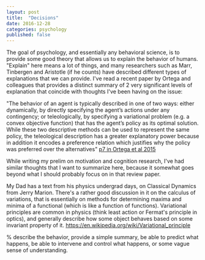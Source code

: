 ```yaml
---
layout: post
title:  "Decisions"
date: 2016-12-28
categories: psychology
published: false
---
```



The goal of psychology, and essentially any behavioral science, is to provide some good theory that allows us to explain the behavior of humans. "Explain" here means a lot of things, and many researchers such as Marr, Tinbergen and Aristotle (if he counts) have described different types of explanations that we can provide. I've read a recent paper by Ortega and colleagues that provides a distinct summary of 2 very significant levels of explanation that coincide with thoughts I've been having on the issue:

"The behavior of an agent is typically described in one of two ways: either dynamically, by
directly specifying the agent’s actions under any contingency; or teleologically, by specifying
a variational problem (e.g. a convex objective function) that has the agent’s policy
as its optimal solution. While these two descriptive methods can be used to represent the
same policy, the teleological description has a greater explanatory power because in addition
it encodes a preference relation which justifies why the policy was preferred over the
alternatives" [p7 in Ortega et al 2015](https://arxiv.org/pdf/1512.06789v1.pdf)

While writing my prelim on motivation and cognition research, I've had similar thoughts that I want to summarize here, because it somewhat goes beyond what I should probably focus on in that review paper.

My Dad has a text from his physics undergrad days, on Classical Dynamics from Jerry Marion. There's a rather good discussion in it on the calculus of variations, that is essentially on methods for determining maxima and minima of a functional (which is like a function of functions). Variational principles are common in physics (think least action or Fermat's principle in optics), and generally describe how some object behaves based on some invariant property of it. https://en.wikipedia.org/wiki/Variational_principle



% describe the behavior, provide a simple summary, be able to predict what happens, be able to intervene and control what happens, or some vague sense of understanding.
